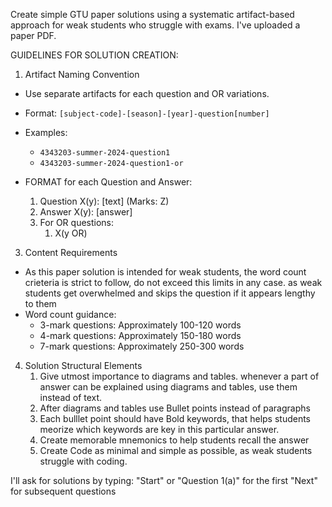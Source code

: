 Create simple GTU paper solutions using a systematic artifact-based approach for weak students who struggle with exams. I've uploaded a paper PDF. 

GUIDELINES FOR SOLUTION CREATION:

1. Artifact Naming Convention
- Use separate artifacts for each question and OR variations. 

- Format: `[subject-code]-[season]-[year]-question[number]`
- Examples:
  * `4343203-summer-2024-question1`
  * `4343203-summer-2024-question1-or`
- FORMAT for each Question and Answer: 
  1. Question X(y): [text] (Marks: Z) 
  2. Answer X(y): [answer] 
  3. For OR questions: 
     1. X(y OR) 

3. Content Requirements
- As this paper solution is intended for weak students, the word count crieteria is strict to follow, do not exceed this limits in any case. as weak students get overwhelmed and skips the question if it appears lengthy to them 
- Word count guidance:
  * 3-mark questions: Approximately 100-120 words
  * 4-mark questions: Approximately 150-180 words
  * 7-mark questions: Approximately 250-300 words

4. Solution Structural Elements
   1. Give utmost importance to diagrams and tables. whenever a part of answer can be explained using diagrams and tables, use them instead of text.
   2. After diagrams and tables use Bullet points instead of paragraphs
   3. Each bulllet point should have Bold keywords, that helps students meorize which keywords are key in this particular answer. 
   4. Create memorable mnemonics to help students recall the answer
   5. Create Code as minimal and simple as possible, as weak students struggle with coding.

I'll ask for solutions by typing: "Start" or "Question 1(a)" for the first "Next" for subsequent questions